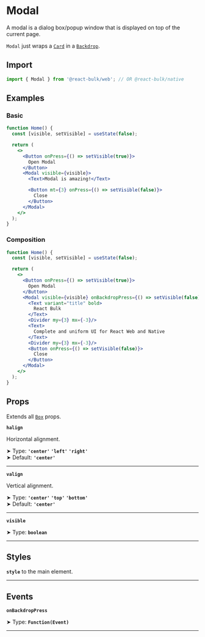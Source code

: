 # Modal

A modal is a dialog box/popup window that is displayed on top of the current page.

`Modal` just wraps a [`Card`](/docs/components/surfaces/card) in a [`Backdrop`](/docs/components/overlay/backdrop).

## Import

```jsx
import { Modal } from '@react-bulk/web'; // OR @react-bulk/native
```

## Examples

### Basic

```jsx live
function Home() {
  const [visible, setVisible] = useState(false);

  return (
    <>
      <Button onPress={() => setVisible(true)}>
        Open Modal
      </Button>
      <Modal visible={visible}>
        <Text>Modal is amazing!</Text>

        <Button mt={3} onPress={() => setVisible(false)}>
          Close
        </Button>
      </Modal>
    </>
  );
}
```

### Composition

```jsx live
function Home() {
  const [visible, setVisible] = useState(false);

  return (
    <>
      <Button onPress={() => setVisible(true)}>
        Open Modal
      </Button>
      <Modal visible={visible} onBackdropPress={() => setVisible(false)}>
        <Text variant="title" bold>
          React Bulk
        </Text>
        <Divider my={3} mx={-3}/>
        <Text>
          Complete and uniform UI for React Web and Native
        </Text>
        <Divider my={3} mx={-3}/>
        <Button onPress={() => setVisible(false)}>
          Close
        </Button>
      </Modal>
    </>
  );
}
```

## Props

Extends all [`Box`](/docs/components/core/box#props) props.

**`halign`**

Horizontal alignment.

➤ Type: **`'center'` `'left'` `'right'`** <br/>
➤ Default: **`'center'`** <br/>

---

**`valign`**

Vertical alignment.

➤ Type: **`'center'` `'top'` `'bottom'`** <br/>
➤ Default: **`'center'`** <br/>

---

**`visible`**

➤ Type: **`boolean`** <br/>

---

## Styles

**`style`** to the main element.

---

## Events

**`onBackdropPress`**

➤ Type: **`Function(Event)`** <br/>

---
